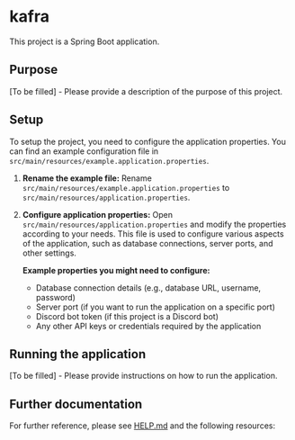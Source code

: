 # kafra

This project is a Spring Boot application.

## Purpose

[To be filled] - Please provide a description of the purpose of this project.

## Setup

To setup the project, you need to configure the application properties.
You can find an example configuration file in `src/main/resources/example.application.properties`.

1.  **Rename the example file:**
    Rename `src/main/resources/example.application.properties` to `src/main/resources/application.properties`.

2.  **Configure application properties:**
    Open `src/main/resources/application.properties` and modify the properties according to your needs.
    This file is used to configure various aspects of the application, such as database connections, server ports, and other settings.

    **Example properties you might need to configure:**
    - Database connection details (e.g., database URL, username, password)
    - Server port (if you want to run the application on a specific port)
    - Discord bot token (if this project is a Discord bot)
    - Any other API keys or credentials required by the application

## Running the application

[To be filled] - Please provide instructions on how to run the application.

## Further documentation

For further reference, please see [HELP.md](HELP.md) and the following resources:
